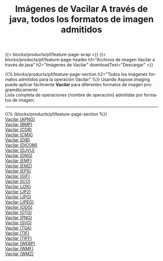 ﻿---
title: Imágenes de Vacilar A través de java, todos los formatos de imagen admitidos 
weight: 3920
url: /es/java/dither 
lang: es
langdirlevel: 2
locales: zh-hans,ja,it,ru,de,es,fr,nl,id,lt,pl,pt,vi,tr,ko,zh-hant,ar,hi,th,sv,cs,uk,he
description: Usando Aspose.Imaging puede fácilmente Vacilar imágenes a través de java
---

{{< blocks/products/pf/feature-page-wrap >}}
{{< blocks/products/pf/feature-page-header h1="Archivos de imagen Vacilar a través de java" h2="Imágenes de Vacilar" downloadText="Descargar" >}}


{{% blocks/products/pf/feature-page-section  h2="Todos los imágenes formatos admitidos para la operación Vacilar" %}}
Usando Aspose.Imaging puede aplicar fácilmente **Vacilar** para diferentes formatos de imagen programáticamente
<br/>
Lista completa de operaciones {nombre de operación} admitidas por formatos de imagen:
<hr/>
{{% /blocks/products/pf/feature-page-section %}}
<div class="container-fluid productfamilypage bg-gray">
    <div class="convertypes bg-gray agp-content section">
        <div class="container">
		<div class="row other-converters">
		    <div class='col-md-2 other-converter remove-lp remove-rp'><a href="/imaging/es/java/dither/apng" >Vacilar (APNG)</a></div><div class='col-md-2 other-converter remove-lp remove-rp'><a href="/imaging/es/java/dither/bmp" >Vacilar (BMP)</a></div><div class='col-md-2 other-converter remove-lp remove-rp'><a href="/imaging/es/java/dither/cdr" >Vacilar (CDR)</a></div><div class='col-md-2 other-converter remove-lp remove-rp'><a href="/imaging/es/java/dither/cmx" >Vacilar (CMX)</a></div><div class='col-md-2 other-converter remove-lp remove-rp'><a href="/imaging/es/java/dither/dib" >Vacilar (DIB)</a></div><div class='col-md-2 other-converter remove-lp remove-rp'><a href="/imaging/es/java/dither/dicom" >Vacilar (DICOM)</a></div><div class='col-md-2 other-converter remove-lp remove-rp'><a href="/imaging/es/java/dither/djvu" >Vacilar (DJVU)</a></div><div class='col-md-2 other-converter remove-lp remove-rp'><a href="/imaging/es/java/dither/dng" >Vacilar (DNG)</a></div><div class='col-md-2 other-converter remove-lp remove-rp'><a href="/imaging/es/java/dither/emf" >Vacilar (EMF)</a></div><div class='col-md-2 other-converter remove-lp remove-rp'><a href="/imaging/es/java/dither/emz" >Vacilar (EMZ)</a></div><div class='col-md-2 other-converter remove-lp remove-rp'><a href="/imaging/es/java/dither/eps" >Vacilar (EPS)</a></div><div class='col-md-2 other-converter remove-lp remove-rp'><a href="/imaging/es/java/dither/gif" >Vacilar (GIF)</a></div><div class='col-md-2 other-converter remove-lp remove-rp'><a href="/imaging/es/java/dither/ico" >Vacilar (ICO)</a></div><div class='col-md-2 other-converter remove-lp remove-rp'><a href="/imaging/es/java/dither/j2k" >Vacilar (J2K)</a></div><div class='col-md-2 other-converter remove-lp remove-rp'><a href="/imaging/es/java/dither/jp2" >Vacilar (JP2)</a></div><div class='col-md-2 other-converter remove-lp remove-rp'><a href="/imaging/es/java/dither/jpg" >Vacilar (JPG)</a></div><div class='col-md-2 other-converter remove-lp remove-rp'><a href="/imaging/es/java/dither/jpeg" >Vacilar (JPEG)</a></div><div class='col-md-2 other-converter remove-lp remove-rp'><a href="/imaging/es/java/dither/odg" >Vacilar (ODG)</a></div><div class='col-md-2 other-converter remove-lp remove-rp'><a href="/imaging/es/java/dither/otg" >Vacilar (OTG)</a></div><div class='col-md-2 other-converter remove-lp remove-rp'><a href="/imaging/es/java/dither/png" >Vacilar (PNG)</a></div><div class='col-md-2 other-converter remove-lp remove-rp'><a href="/imaging/es/java/dither/svg" >Vacilar (SVG)</a></div><div class='col-md-2 other-converter remove-lp remove-rp'><a href="/imaging/es/java/dither/tga" >Vacilar (TGA)</a></div><div class='col-md-2 other-converter remove-lp remove-rp'><a href="/imaging/es/java/dither/tif" >Vacilar (TIF)</a></div><div class='col-md-2 other-converter remove-lp remove-rp'><a href="/imaging/es/java/dither/tiff" >Vacilar (TIFF)</a></div><div class='col-md-2 other-converter remove-lp remove-rp'><a href="/imaging/es/java/dither/webp" >Vacilar (WEBP)</a></div><div class='col-md-2 other-converter remove-lp remove-rp'><a href="/imaging/es/java/dither/wmf" >Vacilar (WMF)</a></div><div class='col-md-2 other-converter remove-lp remove-rp'><a href="/imaging/es/java/dither/wmz" >Vacilar (WMZ)</a></div>
                </div>
        </div>
    </div>
</div>
<br/>
